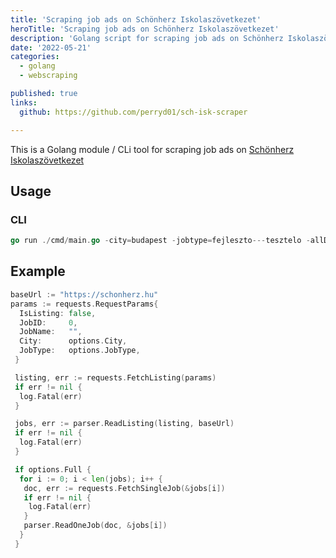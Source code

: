 ```yaml
---
title: 'Scraping job ads on Schönherz Iskolaszövetkezet'
heroTitle: 'Scraping job ads on Schönherz Iskolaszövetkezet'
description: 'Golang script for scraping job ads on Schönherz Iskolaszövetkezet.'
date: '2022-05-21'
categories:
  - golang
  - webscraping

published: true
links:
  github: https://github.com/perryd01/sch-isk-scraper

---
```


This is a Golang module / CLi tool for scraping job ads on [Schönherz Iskolaszövetkezet](https://schonherz.hu/)

## Usage

### CLI

```go
go run ./cmd/main.go -city=budapest -jobtype=fejleszto---tesztelo -allDetail
```

## Example

```go
baseUrl := "https://schonherz.hu"
params := requests.RequestParams{
  IsListing: false,
  JobID:     0,
  JobName:   "",
  City:      options.City,
  JobType:   options.JobType,
 }

 listing, err := requests.FetchListing(params)
 if err != nil {
  log.Fatal(err)
 }

 jobs, err := parser.ReadListing(listing, baseUrl)
 if err != nil {
  log.Fatal(err)
 }

 if options.Full {
  for i := 0; i < len(jobs); i++ {
   doc, err := requests.FetchSingleJob(&jobs[i])
   if err != nil {
    log.Fatal(err)
   }
   parser.ReadOneJob(doc, &jobs[i])
  }
 }
```
